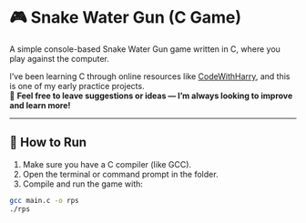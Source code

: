 # 🎮 Snake Water Gun (C Game)

A simple console-based Snake Water Gun game written in C, where you play against the computer.

I’ve been learning C through online resources like [CodeWithHarry](https://www.codewithharry.com/), and this is one of my early practice projects.  
💬 **Feel free to leave suggestions or ideas — I’m always looking to improve and learn more!**

---

## 🚀 How to Run

1. Make sure you have a C compiler (like GCC).
2. Open the terminal or command prompt in the folder.
3. Compile and run the game with:

```bash
gcc main.c -o rps
./rps
